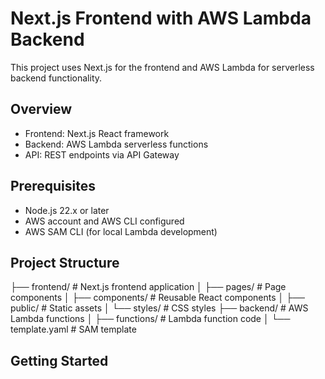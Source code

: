 
# Next.js Frontend with AWS Lambda Backend

This project uses Next.js for the frontend and AWS Lambda for serverless backend functionality.

## Overview

- Frontend: Next.js React framework
- Backend: AWS Lambda serverless functions
- API: REST endpoints via API Gateway

## Prerequisites

- Node.js 22.x or later
- AWS account and AWS CLI configured
- AWS SAM CLI (for local Lambda development)

## Project Structure

├── frontend/               # Next.js frontend application
│   ├── pages/             # Page components
│   ├── components/        # Reusable React components
│   ├── public/           # Static assets
│   └── styles/           # CSS styles
├── backend/               # AWS Lambda functions
│   ├── functions/        # Lambda function code
│   └── template.yaml     # SAM template
## Getting Started

###
